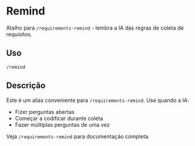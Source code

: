# Remind

Atalho para `/requirements-remind` - lembra a IA das regras de coleta de requisitos.

## Uso
`/remind`

## Descrição
Este é um alias conveniente para `/requirements-remind`. Use quando a IA:
- Fizer perguntas abertas
- Começar a codificar durante coleta
- Fazer múltiplas perguntas de uma vez

Veja `/requirements-remind` para documentação completa.